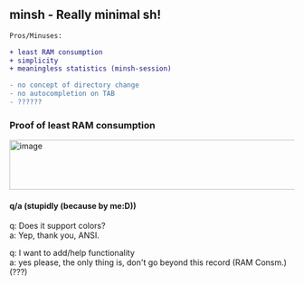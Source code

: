 ## minsh - Really minimal sh!

```diff
Pros/Minuses:

+ least RAM consumption
+ simplicity
+ meaningless statistics (minsh-session)

- no concept of directory change
- no autocompletion on TAB
- ??????
```

### Proof of least RAM consumption
<img width="672" height="88" alt="image" src="https://github.com/user-attachments/assets/31b9e907-232a-468a-a253-5c688193ce40" />

#### q/a (stupidly (because by me:D))

q: Does it support colors?\
a: Yep, thank you, ANSI.

q: I want to add/help functionality\
a: yes please, the only thing is, don't go beyond this record (RAM Consm.) (???)
